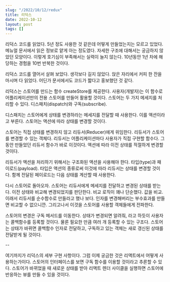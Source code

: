 ```yaml
---
slug: "/2022/10/12/redux"
title: 리덕스
date: 2022-10-12
layout: post
tags: []
---
```


리덕스 코드를 읽었다. 5년 정도 사용한 것 같은데 어떻게 만들었는지는 모르고 있었다. 메뉴얼 문서에서 읽은 정보로 얕게 아는 정도였다. 자세한 구조에 대해서는 궁금하지 않았던 모양이다. 이렇게 호기심이 부족해서는 실력이 늘지 않는다. 10년동안 1년 차에 해당하는 경험을 10번 반복한 것이다.

리덕스 코드를 열어서 살펴 보았다. 생각보다 길지 않았다. 앉은 자리에서 커피 한 잔을 마시며 다 읽었다. 어딘가 문서에서도 코드가 짧다고 홍보했던 것 같다.

리덕스는 스토어를 만드는 함수 createStore를 제공한다. 사용자(개발자)는 이 함수로 어플리케이션만의 전용 스토어를 만들어 활용할 것이다. 스토어는 두 가지 메세지를 처리할 수 있다. 디스패치(dispatch)와 구독(subscribe).

디스패치는 스토어에게 상태를 변경하라는 메세지를 전달할 때 사용한다. 이를 액션이라고 부른다. 스토어는 액션에 따라 상태를 변경할 것이다.

스토어는 직접 상태를 변경하지 않고 리듀서(Reducer)에게 위임한다. 리듀서가 스토어를 변경할 수 있는 객체다. 리듀서는 어플리케이션마다 사용자가 직접 구현할 함수다. 그 동안 만들었던 리듀서 함수가 바로 이것이다. 액션에 따라 이전 상태를 적절하게 변경할 것이다.

리듀서가 액션을 처리하기 위해서는 구조화된 액션을 사용해야 한다. 타입(type)과 패이로드(payload). 타입은 액션의 종류로써 이것에 따라 리듀서는 상태를 변경할 것이다. 함께 전달된 페이로드는 다음 상태를 계산할 때 사용한다.

다시 스토어로 돌아오자. 스토어는 리듀서에게 메세지를 전달하고 변경된 상태를 받는다. 이전 상태와 비교해 변경되었지를 판단한다. 비교 로직이 꽤나 단순했다. 값을 비교. 이래서 리듀서를 순수함수로 만들라고 했나 보다. 인자를 변경해버리는 부수효과를 만들면 비교할 수 없으니깐. 그리고나서 이것을 스토어를 사용할 객체들에게 전파한다.

스토어의 변경은 구독 메서드를 이동한다. 상태가 변경되면 알려줘, 라고 하듯이 사용자는 콜백함수를 등록할 것이다. 물론 필요한 만큼 여러 개 등록할 수 있는 구조다. 스토어는 상태가 바뀌면 콜백함수 인자로 전달하고, 구독하고 있는 객체는 새로 갱신된 상태를 전달받게 될 것이다.

--

여기까지가 리덕스의 세부 구현 사항이다. 그럼 이제 궁금한 것은 리액트에서 어떻게 사용하는가이다. 스토어의 인터페이스를 보면 구독 함수를 이용할 것이라고 추론할 수 있다. 스토어가 바뀌었을 때 새로운 상태를 받아 리액트 렌더 사이클을 실행하면 스토어에 반응하는 뷰를 만들 수 있을 것이다.
